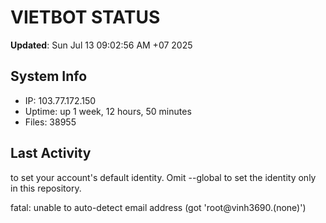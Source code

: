 # VIETBOT STATUS
**Updated**: Sun Jul 13 09:02:56 AM +07 2025

## System Info
- IP: 103.77.172.150
- Uptime: up 1 week, 12 hours, 50 minutes
- Files: 38955

## Last Activity

to set your account's default identity.
Omit --global to set the identity only in this repository.

fatal: unable to auto-detect email address (got 'root@vinh3690.(none)')
